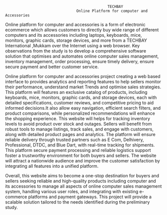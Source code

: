                                                   TECHBAY 
                                    Online Platform for computer and Accessories
                                    
Online platform for computer and accessories is a form of electronic ecommerce which allows customers to directly buy wide range of different computers and its accessories including laptops, keyboards, mice, monitors, graphic cards, storage devices, and more from a TECHBAY International ,Mukkam over the Internet using a web browser. Key observations from the study is to develop a comprehensive software solution that optimises and automates online computer sales management, inventory management, order processing, ensure timely delivery, ensure secure payment and better customer service. 

Online platform for computer and accessories project creating a web based interface to provides analytics and reporting features to help sellers monitor their performance, understand market Trends and optimise sales strategies. This platform will features an exclusive catalog of products, including keyboards, mice, monitors, graphic cards, and storage devices, each with detailed specifications, customer reviews, and competitive pricing to aid informed decisions.It also allow easy navigation, efficient search filters, and product comparisons, while personalized recommendations will enhance the shopping experience. This website will helps for tracking inventory levels to avoid product over stock and outages. Sellers will benefit from robust tools to manage listings, track sales, and engage with customers, along with detailed product pages and analytics. The platform will ensure reliable delivery through trusted partners such as E Com, Delhivery, Professional, DTDC, and Blue Dart, with real-time tracking for shipments. This platform secure payment processing and reliable logistics support foster a trustworthy environment for both buyers and sellers. The website will attract a nationwide audience and improve the customer satisfaction by integrating all features into a unified platform.

Overall, this website aims to become a one-stop destination for buyers and sellers seeking reliable and high-quality products including computer and its accessories to manage all aspects of online computer sales management system, handling various user roles, and integrating with existing e-commerce platforms and payment gateways. This project will provide a scalable solution tailored to the needs identified during the preliminary study. 
